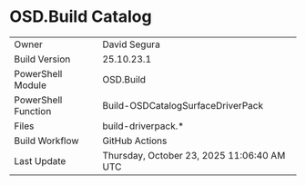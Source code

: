 ﻿# OSD.Build Catalog

| | |
|-|-|
| Owner | David Segura |
| Build Version | 25.10.23.1 |
| PowerShell Module | OSD.Build |
| PowerShell Function | Build-OSDCatalogSurfaceDriverPack |
| Files | build-driverpack.* |
| Build Workflow | GitHub Actions |
| Last Update | Thursday, October 23, 2025 11:06:40 AM UTC |
